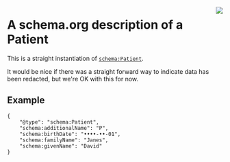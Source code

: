 <a href="https://github.com/Consensas/information-passport/tree/main/docs"><img src="https://consensas-aws.s3.amazonaws.com/icons/passports-github.png" align="right" /></a>

# A schema.org description of a Patient

This is a straight instantiation of [`schema:Patient`](https://schema.org/Patient).

It would be nice if there was a straight forward way to indicate data
has been redacted, but we're OK with this for now.

## Example

    {
        "@type": "schema:Patient",
        "schema:additionalName": "P",
        "schema:birthDate": "••••-••-01",
        "schema:familyName": "Janes",
        "schema:givenName": "David"
    }

